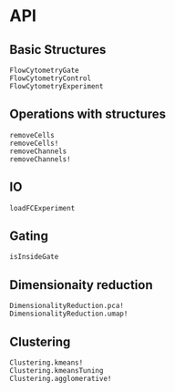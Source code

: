 # API

## Basic Structures

```@docs
FlowCytometryGate
FlowCytometryControl
FlowCytometryExperiment
```

## Operations with structures

```@docs
removeCells
removeCells!
removeChannels
removeChannels!
```

## IO

```@docs
loadFCExperiment
```

## Gating

```@docs
isInsideGate
```

## Dimensionaity reduction

```@docs
DimensionalityReduction.pca!
DimensionalityReduction.umap!
```
## Clustering

```@docs
Clustering.kmeans!
Clustering.kmeansTuning
Clustering.agglomerative!
```
